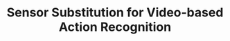 ﻿---
title: "Sensor Substitution for Video-based Action Recognition"
collection: publications
permalink: /publication/2016-rupprecht2016sensor
year: 2016
venue: 'Intelligent Robots and Systems (IROS), 2016 IEEE/RSJ International Conference on'
authors: 'Rupprecht, Christian and Lea, Colin and Tombari, Federico and Navab, Nassir and Hager, Gregory D'
paperurl: 'http://ieeexplore.ieee.org/abstract/document/7759769/'
bibtex: "@inproceedings{rupprecht2016sensor,\n    author = \"Rupprecht, Christian and Lea, Colin and Tombari, Federico and Navab, Nassir and Hager, Gregory D\",\n    title = \"Sensor Substitution for Video-based Action Recognition\",\n    booktitle = \"Intelligent Robots and Systems (IROS), 2016 IEEE/RSJ International Conference on\",\n    pages = \"5230--5237\",\n    year = \"2016\",\n    organization = \"IEEE\"\n}\n"
---